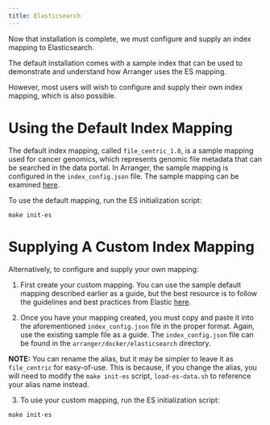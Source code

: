 ```yaml
---
title: Elasticsearch
---
```


Now that installation is complete, we must configure and supply an index mapping to Elasticsearch.

The default installation comes with a sample index that can be used to demonstrate and understand how Arranger uses the ES mapping.

However, most users will wish to configure and supply their own index mapping, which is also possible.

# Using the Default Index Mapping

The default index mapping, called `file_centric_1.0`, is a sample mapping used for cancer genomics, which represents genomic file metadata that can be searched in the data portal.  In Arranger, the sample mapping is configured in the `index_config.json` file.  The sample mapping can be examined [here](https://github.com/overture-stack/arranger/blob/2edf185835fa5e9c5db84a9567bce66d03355623/docker/elasticsearch/index_config.json).

To use the default mapping, run the ES initialization script:

```shell
make init-es
```

# Supplying A Custom Index Mapping

Alternatively, to configure and supply your own mapping:

1. First create your custom mapping.  You can use the sample default mapping described earlier as a guide, but the best resource is to follow the guidelines and best practices from Elastic [here](https://www.elastic.co/guide/en/elasticsearch/reference/current/mapping.html).


2. Once you have your mapping created, you must copy and paste it into the aforementioned `index_config.json` file in the proper format. Again, use the existing sample file as a guide.  The `index_config.json` file can be found in the `arranger/docker/elasticsearch` directory.

<Warning>**NOTE:** You can rename the alias, but it may be simpler to leave it as `file_centric` for easy-of-use.  This is because, if you change the alias, you will need to modify the `make init-es` script, `load-es-data.sh` to reference your alias name instead.</Warning>

3. To use your custom mapping, run the ES initialization script:

```shell
make init-es
```
